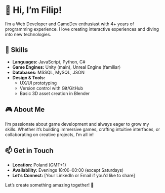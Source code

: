 # 👋 Hi, I’m Filip!  

I’m a Web Developer and GameDev enthusiast with 4+ years of programming experience. I love creating interactive experiences and diving into new technologies.  

## 🔧 Skills  
- **Languages:** JavaScript, Python, C#  
- **Game Engines:** Unity (main), Unreal Engine (familiar)  
- **Databases:** MSSQL, MySQL, JSON  
- **Design & Tools:**  
  - UX/UI prototyping  
  - Version control with Git/GitHub  
  - Basic 3D asset creation in Blender  

## 🎮 About Me  
I’m passionate about game development and always eager to grow my skills. Whether it’s building immersive games, crafting intuitive interfaces, or collaborating on creative projects, I’m all in!  

## 📫 Get in Touch  
- **Location:** Poland (GMT+1)  
- **Availability:** Evenings 18:00–00:00 (except Saturdays)  
- **Let’s Connect:** [Your LinkedIn or Email if you'd like to share]  

Let’s create something amazing together! 🚀  
